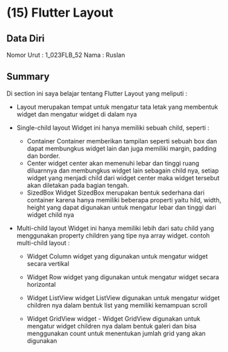 # (15) Flutter Layout

## Data Diri

Nomor Urut : 1_023FLB_52
Nama : Ruslan

## Summary

Di section ini saya belajar tentang Flutter Layout yang meliputi :

- Layout merupakan tempat untuk mengatur tata letak yang membentuk widget dan mengatur widget di dalam nya

- Single-child layout
  Widget ini hanya memiliki sebuah child, seperti :

  - Container
    Container memberikan tampilan seperti sebuah box dan dapat membungkus widget lain dan juga memiliki margin, padding dan border.
  - Center
    widget center akan memenuhi lebar dan tinggi ruang diluarnnya dan membungkus widget lain sebagain child nya, setiap widget yang menjadi child dari widget center maka widget tersebut akan diletakan pada bagian tengah.
  - SizedBox
    Widget SizedBox merupakan bentuk sederhana dari container karena hanya memiliki beberapa properti yaitu hild, width, height yang dapat digunakan untuk mengatur lebar dan tinggi dari widget child nya

- Multi-child layout
  Widget ini hanya memiliki lebih dari satu child yang menggunakan property children yang tipe nya array widget. contoh multi-child layout :

  - Widget Column
    widget yang digunakan untuk mengatur widget secara vertikal

  - Widget Row
    widget yang digunakan untuk mengatur widget secara horizontal

  - Widget ListView
    widget ListView digunakan untuk mengatur widget children nya dalam bentuk list yang memiliki kemampuan scroll

  - Widget GridView
    widget - Widget GridView
    digunakan untuk mengatur widget children nya dalam bentuk galeri dan bisa menggunakan count untuk menentukan jumlah grid yang akan digunakan
